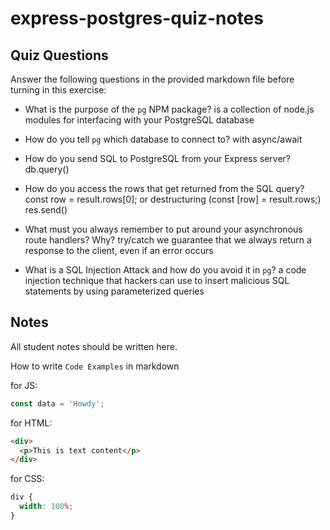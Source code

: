 # express-postgres-quiz-notes

## Quiz Questions

Answer the following questions in the provided markdown file before turning in this exercise:

- What is the purpose of the `pg` NPM package?
  is a collection of node.js modules for interfacing with your PostgreSQL database

- How do you tell `pg` which database to connect to?
  with async/await

- How do you send SQL to PostgreSQL from your Express server?
  db.query()

- How do you access the rows that get returned from the SQL query?
  const row = result.rows[0]; or destructuring (const [row] = result.rows;)
  res.send()

- What must you always remember to put around your asynchronous route handlers? Why?
  try/catch
  we guarantee that we always return a response to the client, even if an error occurs

- What is a SQL Injection Attack and how do you avoid it in `pg`?
  a code injection technique that hackers can use to insert malicious SQL statements
  by using parameterized queries

## Notes

All student notes should be written here.

How to write `Code Examples` in markdown

for JS:

```javascript
const data = 'Howdy';
```

for HTML:

```html
<div>
  <p>This is text content</p>
</div>
```

for CSS:

```css
div {
  width: 100%;
}
```
